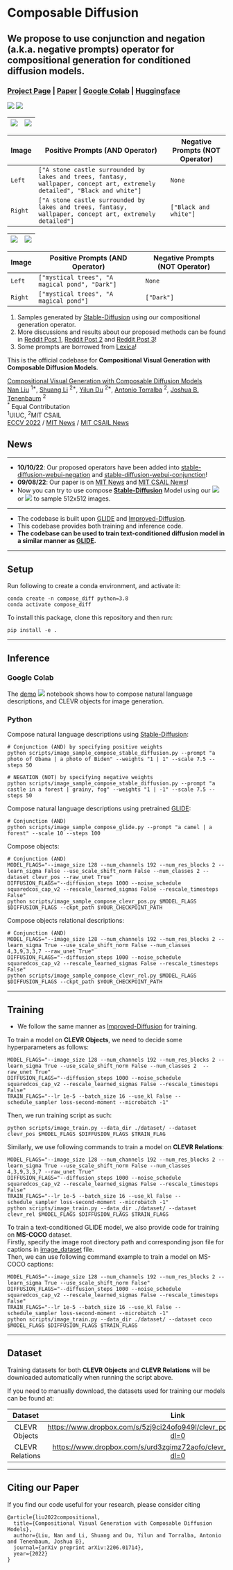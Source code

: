 # Composable Diffusion 
## We propose to use conjunction and negation (a.k.a. negative prompts) operator for compositional generation for conditioned diffusion models.

### [Project Page](https://energy-based-model.github.io/Compositional-Visual-Generation-with-Composable-Diffusion-Models/) | [Paper](https://arxiv.org/pdf/2206.01714.pdf) | [Google Colab][composable-demo] | [Huggingface][huggingface-demo]
[![][colab]][composable-demo] [![][huggingface]][huggingface-demo]

![](images/example1_AND.gif)  |  ![](images/example1_NOT.gif)
:-------------------------:|:-------------------------:

| Image | Positive Prompts (AND Operator) | Negative Prompts (NOT Operator) |
| --------------- | --------------- | --------------- |
| ```Left``` | ```["A stone castle surrounded by lakes and trees, fantasy, wallpaper, concept art, extremely detailed", "Black and white"]``` | ```None``` |
| ```Right``` | ```["A stone castle surrounded by lakes and trees, fantasy, wallpaper, concept art, extremely detailed"]``` | ```["Black and white"]``` |


![](images/example2_AND.gif)  |  ![](images/example2_NOT.gif)
:-------------------------:|:-------------------------:

| Image | Positive Prompts (AND Operator) | Negative Prompts (NOT Operator) |
| --------------- | --------------- | --------------- |
| ```Left``` | ```["mystical trees", "A magical pond", "Dark"]``` | ```None``` |
| ```Right``` | ```["mystical trees", "A magical pond"]``` | ```["Dark"]``` |


1. Samples generated by [Stable-Diffusion](https://github.com/CompVis/stable-diffusion) using our compositional generation operator.
2. More discussions and results about our proposed methods can be found in [Reddit Post 1](https://www.reddit.com/r/StableDiffusion/comments/xwplfv/and_prompt_combinations_just_landed_in/), [Reddit Post 2](https://www.reddit.com/r/StableDiffusion/comments/xf5jow/compositional_diffusion/) and [Reddit Post 3](https://www.reddit.com/r/StableDiffusion/comments/xoq7ik/composable_diffusion_a_new_development_to_greatly/)!
3. Some prompts are borrowed from [Lexica](https://lexica.art/)!


This is the official codebase for **Compositional Visual Generation with Composable Diffusion Models**.

[Compositional Visual Generation with Composable Diffusion Models](https://energy-based-model.github.io/Compositional-Visual-Generation-with-Composable-Diffusion-Models/)
    <br>
    [Nan Liu](https://nanliu.io) <sup>1*</sup>,
    [Shuang Li](https://people.csail.mit.edu/lishuang) <sup>2*</sup>,
    [Yilun Du](https://yilundu.github.io) <sup>2*</sup>,
    [Antonio Torralba](https://groups.csail.mit.edu/vision/torralbalab/) <sup>2</sup>,
    [Joshua B. Tenenbaum](https://mitibmwatsonailab.mit.edu/people/joshua-tenenbaum/) <sup>2</sup>
    <br>
    <sup>*</sup> Equal Contributation
    <br>
    <sup>1</sup>UIUC, <sup>2</sup>MIT CSAIL
    <br>
    [ECCV 2022](https://arxiv.org/pdf/2206.01714.pdf) / [MIT News](https://news.mit.edu/2022/ai-system-makes-models-like-dall-e-2-more-creative-0908) / [MIT CSAIL News](https://www.csail.mit.edu/news/ai-system-makes-models-dall-e-2-more-creative)

[colab]: <https://colab.research.google.com/assets/colab-badge.svg>
[huggingface]: <https://img.shields.io/badge/%F0%9F%A4%97%20Hugging%20Face-Spaces-blue>
[composable-demo]: <https://colab.research.google.com/github/energy-based-model/Compositional-Visual-Generation-with-Composable-Diffusion-Models-PyTorch/blob/main/notebooks/demo.ipynb>
[huggingface-demo]: <https://huggingface.co/spaces/Shuang59/Composable-Diffusion>

## **News**

--------------------------------------------------------------------------------------------------------
* <b>10/10/22</b>: Our proposed operators have been added into [stable-diffusion-webui-negation](https://github.com/AUTOMATIC1111/stable-diffusion-webui/wiki/Negative-prompt) and [stable-diffusion-webui-conjunction](https://github.com/AUTOMATIC1111/stable-diffusion-webui/commit/c26732fbee2a57e621ac22bf70decf7496daa4cd)!
* <b>09/08/22</b>: Our paper is on [MIT News](https://news.mit.edu/2022/ai-system-makes-models-like-dall-e-2-more-creative-0908) and [MIT CSAIL News](https://www.csail.mit.edu/news/ai-system-makes-models-dall-e-2-more-creative)!
* Now you can try to use compose **[Stable-Diffusion](https://github.com/CompVis/stable-diffusion)** Model using our [![][huggingface]][huggingface-demo] or [![][colab]][composable-demo] to sample 512x512 images.
--------------------------------------------------------------------------------------------------------
* The codebase is built upon [GLIDE](https://github.com/openai/glide-text2im) and [Improved-Diffusion](https://github.com/openai/improved-diffusion).
* This codebase provides both training and inference code.
* **The codebase can be used to train text-conditioned diffusion model in a similar manner as [GLIDE](https://github.com/openai/glide-text2im).**

--------------------------------------------------------------------------------------------------------

## Setup

Run following to create a conda environment, and activate it:
```
conda create -n compose_diff python=3.8
conda activate compose_diff
```
To install this package, clone this repository and then run:

```
pip install -e .
```
--------------------------------------------------------------------------------------------------------
## Inference

### Google Colab 
The [demo](notebooks/demo.ipynb) [![][colab]][composable-demo] notebook shows how to compose natural language descriptions, and CLEVR objects for image generation.

### Python
Compose natural language descriptions using [Stable-Diffusion](https://github.com/CompVis/stable-diffusion):
```
# Conjunction (AND) by specifying positive weights
python scripts/image_sample_compose_stable_diffusion.py --prompt "a photo of Obama | a photo of Biden" --weights "1 | 1" --scale 7.5 --steps 50
```
```
# NEGATION (NOT) by specifying negative weights
python scripts/image_sample_compose_stable_diffusion.py --prompt "a castle in a forest | grainy, fog" --weights "1 | -1" --scale 7.5 --steps 50
```

Compose natural language descriptions using pretrained [GLIDE](https://github.com/openai/glide-text2im):
```
# Conjunction (AND) 
python scripts/image_sample_compose_glide.py --prompt "a camel | a forest" --scale 10 --steps 100
```

Compose objects:
```
# Conjunction (AND) 
MODEL_FLAGS="--image_size 128 --num_channels 192 --num_res_blocks 2 --learn_sigma False --use_scale_shift_norm False --num_classes 2 --dataset clevr_pos --raw_unet True"
DIFFUSION_FLAGS="--diffusion_steps 1000 --noise_schedule squaredcos_cap_v2 --rescale_learned_sigmas False --rescale_timesteps False"
python scripts/image_sample_compose_clevr_pos.py $MODEL_FLAGS $DIFFUSION_FLAGS --ckpt_path $YOUR_CHECKPOINT_PATH
```

Compose objects relational descriptions:
```
# Conjunction (AND) 
MODEL_FLAGS="--image_size 128 --num_channels 192 --num_res_blocks 2 --learn_sigma True --use_scale_shift_norm False --num_classes 4,3,9,3,3,7 --raw_unet True"
DIFFUSION_FLAGS="--diffusion_steps 1000 --noise_schedule squaredcos_cap_v2 --rescale_learned_sigmas False --rescale_timesteps False"
python scripts/image_sample_compose_clevr_rel.py $MODEL_FLAGS $DIFFUSION_FLAGS --ckpt_path $YOUR_CHECKPOINT_PATH
```

--------------------------------------------------------------------------------------------------------

## Training
* We follow the same manner as  [Improved-Diffusion](https://github.com/openai/improved-diffusion) for training.

To train a model on **CLEVR Objects**, we need to decide some hyperparameters as follows:
```
MODEL_FLAGS="--image_size 128 --num_channels 192 --num_res_blocks 2 --learn_sigma True --use_scale_shift_norm False --num_classes 2  --raw_unet True"
DIFFUSION_FLAGS="--diffusion_steps 1000 --noise_schedule squaredcos_cap_v2 --rescale_learned_sigmas False --rescale_timesteps False"
TRAIN_FLAGS="--lr 1e-5 --batch_size 16 --use_kl False --schedule_sampler loss-second-moment --microbatch -1"
```
Then, we run training script as such:
```
python scripts/image_train.py --data_dir ./dataset/ --dataset clevr_pos $MODEL_FLAGS $DIFFUSION_FLAGS $TRAIN_FLAG
```

Similarly, we use following commands to train a model on **CLEVR Relations**:
```
MODEL_FLAGS="--image_size 128 --num_channels 192 --num_res_blocks 2 --learn_sigma True --use_scale_shift_norm False --num_classes 4,3,9,3,3,7 --raw_unet True"
DIFFUSION_FLAGS="--diffusion_steps 1000 --noise_schedule squaredcos_cap_v2 --rescale_learned_sigmas False --rescale_timesteps False"
TRAIN_FLAGS="--lr 1e-5 --batch_size 16 --use_kl False --schedule_sampler loss-second-moment --microbatch -1"
python scripts/image_train.py --data_dir ./dataset/ --dataset clevr_rel $MODEL_FLAGS $DIFFUSION_FLAGS $TRAIN_FLAGS
```

To train a text-conditioned GLIDE model, we also provide code for training on **MS-COCO** dataset. \
Firstly, specify the image root directory path and corresponding json file for captions
in [image_dataset](https://github.com/energy-based-model/Compositional-Visual-Generation-with-Composable-Diffusion-Models-PyTorch/blob/main/composable_diffusion/image_datasets.py) file.\
Then, we can use following command example to train a model on MS-COCO captions:
```
MODEL_FLAGS="--image_size 128 --num_channels 192 --num_res_blocks 2 --learn_sigma True --use_scale_shift_norm False"
DIFFUSION_FLAGS="--diffusion_steps 1000 --noise_schedule squaredcos_cap_v2 --rescale_learned_sigmas False --rescale_timesteps False"
TRAIN_FLAGS="--lr 1e-5 --batch_size 16 --use_kl False --schedule_sampler loss-second-moment --microbatch -1"
python scripts/image_train.py --data_dir ./dataset/ --dataset coco $MODEL_FLAGS $DIFFUSION_FLAGS $TRAIN_FLAGS
```

--------------------------------------------------------------------------------------------------------

## Dataset
Training datasets for both **CLEVR Objects** and **CLEVR Relations** will be downloaded automatically
when running the script above.

If you need to manually download, the datasets used for training our models can be found at:

| Dataset | Link | 
| :---: | :---: | 
| CLEVR Objects | https://www.dropbox.com/s/5zj9ci24ofo949l/clevr_pos_data_128_30000.npz?dl=0
| CLEVR Relations | https://www.dropbox.com/s/urd3zgimz72aofo/clevr_training_data_128.npz?dl=0
--------------------------------------------------------------------------------------------------------

## Citing our Paper

If you find our code useful for your research, please consider citing 

``` 
@article{liu2022compositional,
  title={Compositional Visual Generation with Composable Diffusion Models},
  author={Liu, Nan and Li, Shuang and Du, Yilun and Torralba, Antonio and Tenenbaum, Joshua B},
  journal={arXiv preprint arXiv:2206.01714},
  year={2022}
}
```
